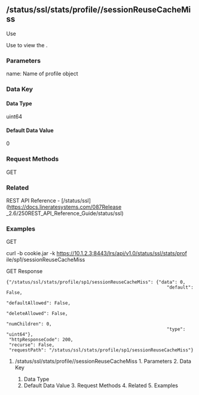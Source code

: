 ## /status/ssl/stats/profile/<name>/sessionReuseCacheMiss

Use

Use to view the .

### Parameters

name: Name of profile object

### Data Key

#### Data Type

uint64

#### Default Data Value

0

### Request Methods

GET

### Related

REST API Reference - [/status/ssl](https://docs.lineratesystems.com/087Release
_2.6/250REST_API_Reference_Guide/status/ssl)

### Examples

GET

curl -b cookie.jar -k https://10.1.2.3:8443/lrs/api/v1.0/status/ssl/stats/prof
ile/sp1/sessionReuseCacheMiss

GET Response

    
    {"/status/ssl/stats/profile/sp1/sessionReuseCacheMiss": {"data": 0,
                                                                "default": False,
                                                                "defaultAllowed": False,
                                                                "deleteAllowed": False,
                                                                "numChildren": 0,
                                                                "type": "uint64"},
     "httpResponseCode": 200,
     "recurse": False,
     "requestPath": "/status/ssl/stats/profile/sp1/sessionReuseCacheMiss"}
    

  1. /status/ssl/stats/profile/<name>/sessionReuseCacheMiss
    1. Parameters
    2. Data Key
      1. Data Type
      2. Default Data Value
    3. Request Methods
    4. Related
    5. Examples

